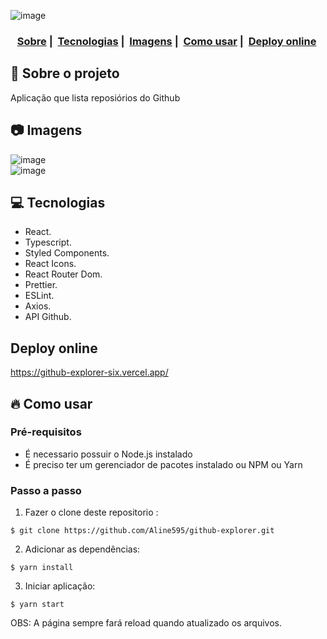 ![image](https://user-images.githubusercontent.com/56769013/98737009-63aefe00-2384-11eb-8a0e-626148ef584f.png)
  
<h3 align="center">
  <a href="#dog-sobre-o-projeto">Sobre</a>&nbsp;|&nbsp;
  <a href="#computer-tecnologias">Tecnologias</a>&nbsp;|&nbsp;
  <a href="#camera-imagens">Imagens</a>&nbsp;|&nbsp;
  <a href="#fire-como-usar">Como usar</a>&nbsp;|&nbsp;
  <a href="#Deploy-online">Deploy online</a>&nbsp;
</h3>


## :dog: Sobre o projeto

Aplicação que lista reposiórios do Github  


## :camera: Imagens

![image](https://user-images.githubusercontent.com/56769013/98736544-b340fa00-2383-11eb-83f0-a1df6910c468.png)    
![image](https://user-images.githubusercontent.com/56769013/98737979-cc4aaa80-2385-11eb-9e3c-53045281e717.png)


  
## :computer: Tecnologias

- React. 
- Typescript. 
- Styled Components.  
- React Icons.  
- React Router Dom.  
- Prettier.  
- ESLint.  
- Axios.  
- API Github.  

## Deploy online

https://github-explorer-six.vercel.app/

## :fire: Como usar

### Pré-requisitos
  - É necessario possuir o Node.js instalado
  - É preciso ter um gerenciador de pacotes instalado ou NPM ou Yarn
 
### Passo a passo

1. Fazer o clone deste repositorio :
````
$ git clone https://github.com/Aline595/github-explorer.git
````

2. Adicionar as dependências:
````
$ yarn install
````

3. Iniciar aplicação:
````
$ yarn start
````

OBS: A página sempre fará reload quando atualizado os arquivos.<br />
